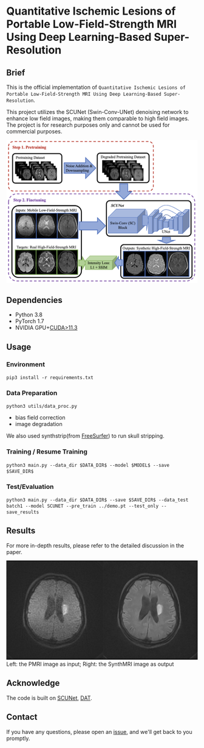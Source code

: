 # Quantitative Ischemic Lesions of Portable Low-Field-Strength MRI Using Deep Learning-Based Super-Resolution

## Brief
This is the official implementation of `Quantitative Ischemic Lesions of Portable Low-Field-Strength MRI Using Deep Learning-Based Super-Resolution`. 

This project utilizes the SCUNet (Swin-Conv-UNet) denoising network to enhance low field images, making them comparable to high field images. The project is for research purposes only and cannot be used for commercial purposes.

<img src="figs/Fig1.png" width="900px"/>

## Dependencies
- Python 3.8
- PyTorch 1.7
- NVIDIA GPU+[CUDA>11.3](https://developer.nvidia.com/cuda-downloads)

## Usage 
### Environment
```
pip3 install -r requirements.txt
```

### Data Preparation
```
python3 utils/data_proc.py
```
- bias field correction
- image degradation 

We also used synthstrip(from [FreeSurfer](https://surfer.nmr.mgh.harvard.edu/docs/synthstrip/)) to run skull stripping.

### Training / Resume Training
```
python3 main.py --data_dir $DATA_DIR$ --model $MODEL$ --save $SAVE_DIR$
```
### Test/Evaluation
```
python3 main.py --data_dir $DATA_DIR$ --save $SAVE_DIR$ --data_test batch1 --model SCUNET --pre_train ../demo.pt --test_only --save_results
```

## Results
For more in-depth results, please refer to the detailed discussion in the paper.

<img src="figs/Fig2.png" width="900px"/>
Left: the PMRI image as input; Right: the SynthMRI image as output

## Acknowledge
The code is built on [SCUNet](https://github.com/cszn/SCUNet), [DAT](https://github.com/zhengchen1999/DAT/tree/main?tab=readme-ov-file).

## Contact
If you have any questions, please open an [issue](https://github.com/longw010/Low_Field_Enhancement/issues), and we'll get back to you promptly.
